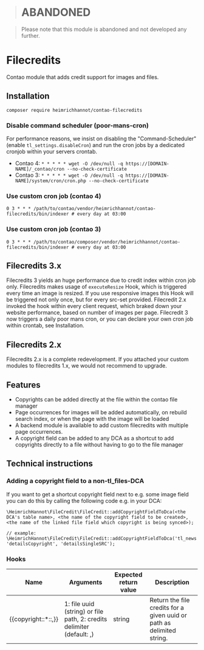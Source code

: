 
> # ABANDONED

> Please note that this module is abandoned and not developed any further.

# Filecredits

Contao module that adds credit support for images and files.

## Installation

```
composer require heimrichhannot/contao-filecredits
```

### Disable command scheduler (poor-mans-cron) 

For performance reasons, we insist on disabling the "Command-Scheduler" (enable `tl_settings.disableCron`) and run the cron jobs by a dedicated cronjob within your servers crontab.

- Contao 4: `* * * * * wget -O /dev/null -q https://[DOMAIN-NAME]/_contao/cron --no-check-certificate`  
- Contao 3: `* * * * * wget -O /dev/null -q https://[DOMAIN-NAME]/system/cron/cron.php --no-check-certificate`

### Use custom cron job (contao 4)
```
0 3 * * * /path/to/contao/vendor/heimrichhannot/contao-filecredits/bin/indexer # every day at 03:00 
```

### Use custom cron job (contao 3)
```
0 3 * * * /path/to/contao/composer/vendor/heimrichhannot/contao-filecredits/bin/indexer # every day at 03:00 
```

## Filecredits 3.x

Filecredits 3 yields an huge performance due to credit index within cron job only. Filecredits makes usage of `executeResize` Hook, which is triggered
every time an image is resized. If you use responsive images this Hook will be triggered not only once, but for every src-set provided.
Filecredit 2.x invoked the hook within every client request, which braked down your website performance, based on number of images per page.
Filecredit 3 now triggers a daily poor mans cron, or you can declare your own cron job within crontab, see Installation. 

## Filecredits 2.x

Filecredits 2.x is a complete redevelopment. If you attached your custom modules to filecredits 1.x, we would not recommend to upgrade.

## Features

- Copyrights can be added directly at the file within the contao file manager
- Page occurrences for images will be added automatically, on rebuild search index, or when the page with the image will be loaded
- A backend module is available to add custom filecredits with multiple page occurrences.
- A copyright field can be added to any DCA as a shortcut to add copyrights directly to a file without having to go to the file manager

## Technical instructions

### Adding a copyright field to a non-tl_files-DCA

If you want to get a shortcut copyright field next to e.g. some image field you can do this by calling the following code e.g. in your DCA:

```
\HeimrichHannot\FileCredit\FileCredit::addCopyrightFieldToDca(<the DCA's table name>, <the name of the copyright field to be created>, <the name of the linked file field which copyright is being synced>);

// example:
\HeimrichHannot\FileCredit\FileCredit::addCopyrightFieldToDca('tl_news', 'detailsCopyright', 'detailsSingleSRC');
```

### Hooks

Name | Arguments | Expected return value | Description
---- | --------- | --------------------- | -----------
{{copyright::*::,}} | 1: file uuid (string) or file path, 2: credits delimiter (default: ,) | string | Return the file credits for a given uuid or path as delimited string.
